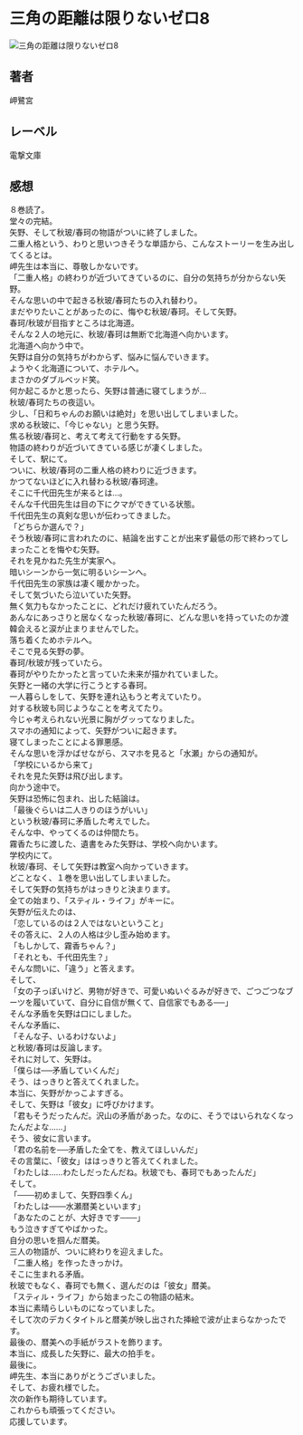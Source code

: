 # 三角の距離は限りないゼロ8

![三角の距離は限りないゼロ8](https://i.imgur.com/IxJ0hvP.png)

## 著者

岬鷺宮

## レーベル

電撃文庫

## 感想

８巻読了。  
堂々の完結。  
矢野、そして秋玻/春珂の物語がついに終了しました。  
二重人格という、わりと思いつきそうな単語から、こんなストーリーを生み出してくるとは。  
岬先生は本当に、尊敬しかないです。  
「二重人格」の終わりが近づいてきているのに、自分の気持ちが分からない矢野。  
そんな思いの中で起きる秋玻/春珂たちの入れ替わり。  
まだやりたいことがあったのに、悔やむ秋玻/春珂。そして矢野。  
春珂/秋玻が目指すところは北海道。  
そんな２人の地元に、秋玻/春珂は無断で北海道へ向かいます。  
北海道へ向かう中で。  
矢野は自分の気持ちがわからず、悩みに悩んでいきます。  
ようやく北海道について、ホテルへ。  
まさかのダブルベッド笑。  
何か起こるかと思ったら、矢野は普通に寝てしまうが…  
秋玻/春珂たちの夜這い。  
少し、「日和ちゃんのお願いは絶対」を思い出してしまいました。  
求める秋玻に、「今じゃない」と思う矢野。  
焦る秋玻/春珂と、考えて考えて行動をする矢野。  
物語の終わりが近づいてきている感じが凄くしました。  
そして、駅にて。  
ついに、秋玻/春珂の二重人格の終わりに近づきます。  
かつてないほどに入れ替わる秋玻/春珂達。  
そこに千代田先生が来るとは…。  
そんな千代田先生は目の下にクマができている状態。  
千代田先生の真剣な思いが伝わってきました。  
「どちらか選んで？」  
そう秋玻/春珂に言われたのに、結論を出すことが出来ず最低の形で終わってしまったことを悔やむ矢野。  
それを見かねた先生が実家へ。  
暗いシーンから一気に明るいシーンへ。  
千代田先生の家族は凄く暖かかった。  
そして気づいたら泣いていた矢野。  
無く気力もなかったことに、どれだけ疲れていたんだろう。  
あんなにあっさりと居なくなった秋玻/春珂に、どんな思いを持っていたのか渡韓会えると涙が止まりませんでした。  
落ち着くためホテルへ。  
そこで見る矢野の夢。  
春珂/秋玻が残っていたら。  
春珂がやりたかったと言っていた未来が描かれていました。  
矢野と一緒の大学に行こうとする春珂。  
一人暮らしをして、矢野を連れ込もうと考えていたり。  
対する秋玻も同じようなことを考えてたり。  
今じゃ考えられない光景に胸がグッってなりました。  
スマホの通知によって、矢野がついに起きます。  
寝てしまったことによる罪悪感。  
そんな思いを浮かばせながら、スマホを見ると「水瀬」からの通知が。  
「学校にいるから来て」  
それを見た矢野は飛び出します。  
向かう途中で。  
矢野は恐怖に包まれ、出した結論は。  
「最後ぐらいは二人きりのほうがいい」  
という秋玻/春珂に矛盾した考えでした。  
そんな中、やってくるのは仲間たち。  
霧香たちに渡した、遺書をみた矢野は、学校へ向かいます。  
学校内にて。  
秋玻/春珂、そして矢野は教室へ向かっていきます。  
どことなく、１巻を思い出してしまいました。  
そして矢野の気持ちがはっきりと決まります。  
全ての始まり、「スティル・ライフ」がキーに。  
矢野が伝えたのは、  
「恋しているのは２人ではないということ」  
その答えに、２人の人格は少し歪み始めます。  
「もしかして、霧香ちゃん？」  
「それとも、千代田先生？」  
そんな問いに、「違う」と答えます。  
そして、  
「女の子っぽいけど、男物が好きで、可愛いぬいぐるみが好きで、ごつごつなブーツを履いていて、自分に自信が無くて、自信家でもある──」  
そんな矛盾を矢野は口にしました。  
そんな矛盾に、  
「そんな子、いるわけないよ」  
と秋玻/春珂は反論します。  
それに対して、矢野は。  
「僕らは──矛盾していくんだ」  
そう、はっきりと答えてくれました。  
本当に、矢野がかっこよすぎる。  
そして、矢野は「彼女」に呼びかけます。  
「君もそうだったんだ。沢山の矛盾があった。なのに、そうではいられなくなったんだよな……」  
そう、彼女に言います。  
「君の名前を──矛盾した全てを、教えてほしいんだ」  
その言葉に、「彼女」ははっきりと答えてくれました。  
「わたしは……わたしだったんだね。秋玻でも、春珂でもあったんだ」  
そして。  
「───初めまして、矢野四季くん」  
「わたしは───水瀬暦美といいます」  
「あなたのことが、大好きです───」  
もう泣きすぎてやばかった。  
自分の思いを掴んだ暦美。  
三人の物語が、ついに終わりを迎えました。  
「二重人格」を作ったきっかけ。  
そこに生まれる矛盾。  
秋玻でもなく、春珂でも無く、選んだのは「彼女」暦美。  
「スティル・ライフ」から始まったこの物語の結末。  
本当に素晴らしいものになっていました。  
そして次のデカくタイトルと暦美が映し出された挿絵で波が止まらなかったです。  
最後の、暦美への手紙がラストを飾ります。  
本当に、成長した矢野に、最大の拍手を。  
最後に。  
岬先生、本当にありがとうございました。  
そして、お疲れ様でした。  
次の新作も期待しています。  
これからも頑張ってください。  
応援しています。  
